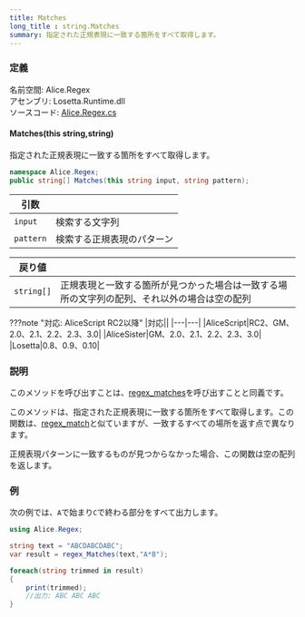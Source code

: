 ```yaml
---
title: Matches
long_title : string.Matches
summary: 指定された正規表現に一致する箇所をすべて取得します。
---
```


### 定義
名前空間: Alice.Regex<br/>
アセンブリ: Losetta.Runtime.dll<br/>
ソースコード: [Alice.Regex.cs](https://github.com/WSOFT-Project/Losetta/blob/master/Losetta.Runtime/Alice.Regex.cs)

#### Matches(this string,string)

指定された正規表現に一致する箇所をすべて取得します。

```cs title="AliceScript"
namespace Alice.Regex;
public string[] Matches(this string input, string pattern);
```

|引数| |
|-|-|
|`input`|検索する文字列|
|`pattern`|検索する正規表現のパターン|

|戻り値| |
|-|-|
|`string[]`|正規表現と一致する箇所が見つかった場合は一致する場所の文字列の配列、それ以外の場合は空の配列|

???note "対応: AliceScript RC2以降"
    |対応||
    |---|---|
    |AliceScript|RC2、GM、2.0、2.1、2.2、2.3、3.0|
    |AliceSister|GM、2.0、2.1、2.2、2.3、3.0|
    |Losetta|0.8、0.9、0.10|

### 説明
このメソッドを呼び出すことは、[regex_matches](./regex_matches.md)を呼び出すことと同義です。

このメソッドは、指定された正規表現に一致する箇所をすべて取得します。この関数は、[regex_match](./regex_match.md)と似ていますが、一致するすべての場所を返す点で異なります。

正規表現パターンに一致するものが見つからなかった場合、この関数は空の配列を返します。

### 例
次の例では、`A`で始まり`C`で終わる部分をすべて出力します。

```cs title="AliceScrtip"
using Alice.Regex;

string text = "ABCDABCDABC";
var result = regex_Matches(text,"A*B");

foreach(string trimmed in result)
{
    print(trimmed);
    //出力: ABC ABC ABC
}
```